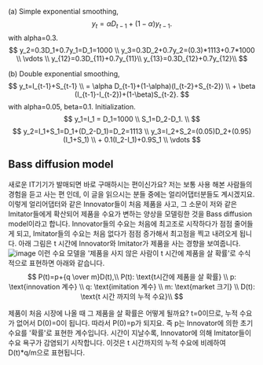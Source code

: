 (a) Simple exponential smoothing,
$$
y_t=\alpha D_{t-1}+({1-\alpha}) y_{t-1}.
$$
with alpha=0.3.
$$
y_2=0.3D_1+0.7y_1=D_1=1000 \\
y_3=0.3D_2+0.7y_2=(0.3)*1113+0.7*1000 \\
\vdots \\
y_{12}=0.3D_{11}+0.7y_{11}\\
y_{13}=0.3D_{12}+0.7y_{12}\\
$$ 

(b) Double exponential smoothing,
$$
y_t=I_{t-1}+S_{t-1} \\
= \alpha D_{t-1}+(1-\alpha)(I_{t-2}+S_{t-2}) \\ + \beta (I_{t-1}-I_{t-2})+(1-\beta)S_{t-2}.
$$
with alpha=0.05, beta=0.1.
Initialization.
$$
y_1=I_1 = D_1=1000 \\
S_1=D_2-D_1. \\
$$
$$
y_2=I_1+S_1=D_1+(D_2-D_1)=D_2=1113 \\
y_3=I_2+S_2=(0.05)D_2+(0.95)(I_1+S_1) \\ + 0.1(I_2-I_1)+0.9S_1 \\
\vdots
$$

## Bass diffusion model
새로운 IT기기가 발매되면 바로 구매하시는 편이신가요? 저는 보통 사용 해본 사람들의 경험을 듣고 사는 편 인데, 이 글을 읽으시는 분들 중에는 얼리어댑터분들도 계시겠지요. 이렇게 얼리어댑터와 같은 Innovator들이 처음 제품을 사고, 그 소문이 저와 같은 Imitator들에게 확산되어 제품을 수요가 변하는 양상을 모델링한 것을 Bass diffusion model이라고 합니다.
Innovator들의 수요는 처음에 최고조로 시작하다가 점점 줄어들게 되고, Imitator들의 수요는 처음 없다가 점점 증가해서 최고점을 찍고 내려오게 됩니다. 아래 그림은 t 시간에 Innovator와 Imitator가 제품을 사는 경향을 보여줍니다.
![image](https://user-images.githubusercontent.com/11609881/111876772-a1cbc680-89e3-11eb-982f-f4776ab0c895.png)
이런 수요 모델을 '제품을 사지 않은 사람이 t 시간에 제품을 살 확률'로 수식적으로 표현하면 아래와 같습니다.
$$
P(t)=p+{q \over m}D(t),\\
P(t): \text{t시간에 제품을 살 확률} \\
p: \text{innovation 계수} \\
q: \text{imitation 계수} \\
m: \text{market 크기} \\
D(t): \text{t 시간 까지의 누적 수요}\\
$$

제품이 처음 시장에 나올 때 그 제품을 살 확률은 어떻게 될까요? t=0이므로, 누적 수요가 없어서 D(0)=0이 됩니다. 따라서 P(0)=p가 되지요. 즉 p는 Innovator에 의한 초기 수요를 '확률'로 표현한 계수입니다. 
시간이 지날수록, Innovator에 의해 Imitator들이 수요 욕구가 감염되기 시작합니다. 이것은 t 시간까지의 누적 수요에 비례하여 D(t)*q/m으로 표현됩니다.
<!--stackedit_data:
eyJoaXN0b3J5IjpbMjcwNDM3MzcyLDI0MDIxNjA5XX0=
-->